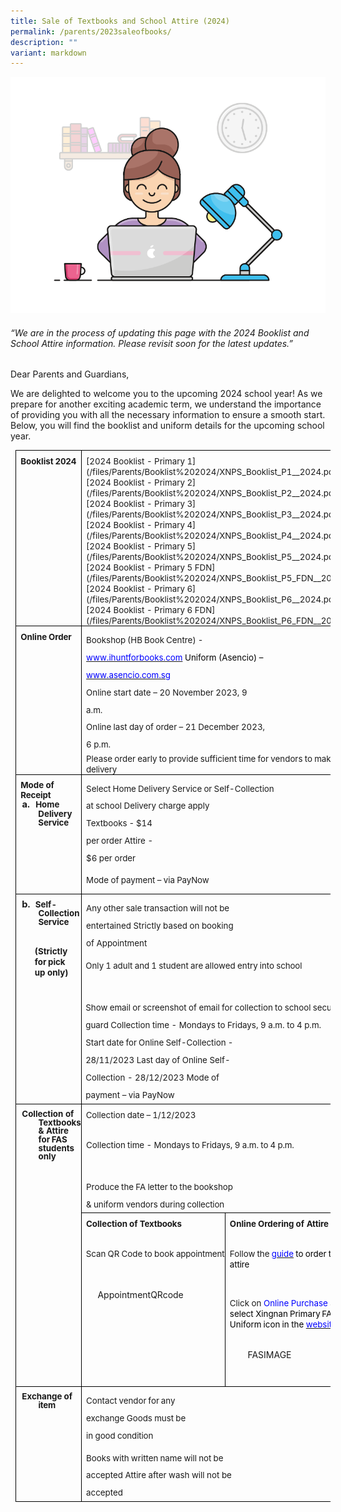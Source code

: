 ```yaml
---
title: Sale of Textbooks and School Attire (2024)
permalink: /parents/2023saleofbooks/
description: ""
variant: markdown
---
```

![](/images/working.gif)

###### “We are in the process of updating this page with the 2024 Booklist and School Attire information. Please revisit soon for the latest updates.”

Dear Parents and Guardians,

We are delighted to welcome you to the upcoming 2024 school year! As we prepare for another exciting academic term, we understand the importance of providing you with all the necessary information to ensure a smooth start. Below, you will find the booklist and uniform details for the upcoming school year.

    
  

<table style="margin-left:5.75pt;border-collapse:collapse;mso-table-layout-alt:fixed;
 mso-padding-alt:0cm 0cm 0cm 0cm" cellpadding="0" cellspacing="0" border="0" class="MsoNormalTable"><tbody><tr style="mso-yfti-irow:0;mso-yfti-firstrow:yes;height:28.6pt"><td style="width:120.3pt;border:solid black 1.0pt;
  mso-border-alt:solid black .5pt;padding:0cm 0cm 0cm 0cm;height:28.6pt" valign="top" width="160"><p style="margin-top:5.7pt;margin-right:0cm;margin-bottom:
  0cm;margin-left:5.65pt;margin-bottom:.0001pt;punctuation-wrap:simple;
  mso-line-break-override:restrictions" class="TableParagraph"><b><span style="font-size:10.0pt">Booklist<span style="letter-spacing:-.5pt"> </span><span style="letter-spacing:-.2pt">2024</span></span></b></p></td><td style="width:345.75pt;border:solid black 1.0pt;
  border-left:none;mso-border-left-alt:solid black .5pt;mso-border-alt:solid black .5pt;
  padding:0cm 0cm 0cm 0cm;height:28.6pt" valign="top" colspan="2" width="461"><p style="margin-top:5.85pt;margin-right:0cm;margin-bottom:
  0cm;margin-left:5.5pt;margin-bottom:.0001pt;punctuation-wrap:simple;
  mso-line-break-override:restrictions" class="TableParagraph"><span style="font-size:10.0pt">	[2024 Booklist - Primary 1](/files/Parents/Booklist%202024/XNPS_Booklist_P1__2024.pdf)
	[2024 Booklist - Primary 2](/files/Parents/Booklist%202024/XNPS_Booklist_P2__2024.pdf)
	[2024 Booklist - Primary 3](/files/Parents/Booklist%202024/XNPS_Booklist_P3__2024.pdf)
	[2024 Booklist - Primary 4](/files/Parents/Booklist%202024/XNPS_Booklist_P4__2024.pdf)
	[2024 Booklist - Primary 5](/files/Parents/Booklist%202024/XNPS_Booklist_P5__2024.pdf)
	[2024 Booklist - Primary 5 FDN](/files/Parents/Booklist%202024/XNPS_Booklist_P5_FDN__2024.pdf)
	[2024 Booklist - Primary 6](/files/Parents/Booklist%202024/XNPS_Booklist_P6__2024.pdf)
	[2024 Booklist - Primary 6 FDN](/files/Parents/Booklist%202024/XNPS_Booklist_P6_FDN__2024.pdf)
	</span></p></td></tr><tr style="mso-yfti-irow:1;height:54.95pt"><td style="width:120.3pt;border:solid black 1.0pt;
  border-top:none;mso-border-top-alt:solid black .5pt;mso-border-alt:solid black .5pt;
  padding:0cm 0cm 0cm 0cm;height:54.95pt" valign="top" width="160"><p style="margin-top:5.6pt;margin-right:0cm;margin-bottom:
  0cm;margin-left:5.65pt;margin-bottom:.0001pt;punctuation-wrap:simple;
  mso-line-break-override:restrictions" class="TableParagraph"><b><span style="font-size:10.0pt">Online<span style="letter-spacing:-.55pt"> </span><span style="letter-spacing:-.1pt">Order</span></span></b></p></td><td style="width:345.75pt;border-top:none;
  border-left:none;border-bottom:solid black 1.0pt;border-right:solid black 1.0pt;
  mso-border-top-alt:solid black .5pt;mso-border-left-alt:solid black .5pt;
  mso-border-alt:solid black .5pt;padding:0cm 0cm 0cm 0cm;height:54.95pt" valign="top" colspan="2" width="461"><p style="margin-top:5.85pt;margin-right:102.95pt;
  margin-bottom:0cm;margin-left:5.5pt;margin-bottom:.0001pt;line-height:200%;
  punctuation-wrap:simple;mso-line-break-override:restrictions" class="TableParagraph"><span style="font-size:10.0pt;line-height:200%">Bookshop<span style="letter-spacing:
  -.5pt"> </span>(HB<span style="letter-spacing:-.4pt"> </span>Book<span style="letter-spacing:-.4pt"> </span>Centre)<span style="letter-spacing:-.4pt"> </span>-<span style="letter-spacing:-.45pt"> <a href="http://www.ihuntforbooks.com/"><span style="color:blue;letter-spacing:
  0pt">www.ihuntforbooks.com</span></a></span><span style="color:blue"> </span><span style="color:black">Uniform (Asencio) – <a href="http://www.asencio.com.sg/"><span style="color:blue">www.asencio.com.sg</span></a></span><span style="color:blue"></span></span></p><p style="margin-top:0cm;margin-right:114.65pt;
  margin-bottom:0cm;margin-left:5.5pt;margin-bottom:.0001pt;line-height:198%;
  punctuation-wrap:simple;mso-line-break-override:restrictions" class="TableParagraph"><span style="font-size:10.0pt;line-height:198%">Online start date – 20 November 2023, 9 a.m.<span style="letter-spacing:2.0pt"></span></span></p><p style="margin-top:0cm;margin-right:114.65pt;
  margin-bottom:0cm;margin-left:5.5pt;margin-bottom:.0001pt;line-height:198%;
  punctuation-wrap:simple;mso-line-break-override:restrictions" class="TableParagraph"><span style="font-size:10.0pt;line-height:198%">Online<span style="letter-spacing:
  -.2pt"> </span>last<span style="letter-spacing:-.25pt"> </span>day<span style="letter-spacing:-.3pt"> </span>of<span style="letter-spacing:-.15pt"> </span>order<span style="letter-spacing:-.15pt"> </span>–<span style="letter-spacing:-.1pt"> </span>21<span style="letter-spacing:-.25pt"> </span>December<span style="letter-spacing:
  -.2pt"> </span>2023,<span style="letter-spacing:-.25pt"> </span>6<span style="letter-spacing:-.15pt"> </span>p.m.</span></p><p style="margin-top:.05pt;margin-right:0cm;margin-bottom:
  0cm;margin-left:5.5pt;margin-bottom:.0001pt;punctuation-wrap:simple;
  mso-line-break-override:restrictions" class="TableParagraph"><span style="font-size:10.0pt">Please<span style="letter-spacing:-.3pt"> </span>order<span style="letter-spacing:-.25pt"> </span>early<span style="letter-spacing:-.35pt"> </span>to<span style="letter-spacing:-.3pt"> </span>provide<span style="letter-spacing:-.3pt"> </span>sufficient<span style="letter-spacing:-.25pt"> </span>time<span style="letter-spacing:-.3pt"> </span>for<span style="letter-spacing:-.25pt"> </span>vendors<span style="letter-spacing:-.2pt"> </span>to<span style="letter-spacing:-.3pt"> </span>make<span style="letter-spacing:-.3pt"> </span><span style="letter-spacing:-.1pt">delivery</span></span></p></td></tr><tr style="mso-yfti-irow:2;height:54.2pt"><td style="width:120.3pt;border:solid black 1.0pt;
  border-top:none;mso-border-top-alt:solid black .5pt;mso-border-alt:solid black .5pt;
  padding:0cm 0cm 0cm 0cm;height:54.2pt" valign="top" width="160"><p style="margin-top:5.7pt;margin-right:0cm;margin-bottom:
  0cm;margin-left:5.65pt;margin-bottom:.0001pt;line-height:11.4pt;mso-line-height-rule:
  exactly;punctuation-wrap:simple;mso-line-break-override:restrictions" class="TableParagraph"><b><span style="font-size:10.0pt">Mode<span style="letter-spacing:-.25pt"> </span>of<span style="letter-spacing:-.15pt"> </span><span style="letter-spacing:-.1pt">Receipt</span></span></b></p><p style="margin-top:.35pt;margin-right:0cm;margin-bottom:
  0cm;margin-left:26.75pt;margin-bottom:.0001pt;text-indent:-19.45pt;
  line-height:95%;punctuation-wrap:simple;mso-line-break-override:restrictions" class="TableParagraph"><b><span style="font-size:11.0pt;line-height:95%">a.<span style="letter-spacing:4.0pt"> </span></span></b><b><span style="font-size:10.0pt;line-height:95%">Home<span style="letter-spacing:-.5pt"> </span>Delivery <span style="letter-spacing:
  -.1pt">Service</span></span></b></p></td><td style="width:345.75pt;border-top:none;
  border-left:none;border-bottom:solid black 1.0pt;border-right:solid black 1.0pt;
  mso-border-top-alt:solid black .5pt;mso-border-left-alt:solid black .5pt;
  mso-border-alt:solid black .5pt;padding:0cm 0cm 0cm 0cm;height:54.2pt" valign="top" colspan="2" width="461"><p style="margin-top:5.95pt;margin-right:102.95pt;
  margin-bottom:0cm;margin-left:5.5pt;margin-bottom:.0001pt;line-height:197%;
  punctuation-wrap:simple;mso-line-break-override:restrictions" class="TableParagraph"><span style="font-size:10.0pt;line-height:197%">Select<span style="letter-spacing:
  -.35pt"> </span>Home<span style="letter-spacing:-.35pt"> </span>Delivery<span style="letter-spacing:-.4pt"> </span>Service<span style="letter-spacing:-.35pt"> </span>or<span style="letter-spacing:-.3pt"> </span>Self-Collection<span style="letter-spacing:-.35pt"> </span>at<span style="letter-spacing:-.25pt"> </span>school Delivery charge apply</span></p><p style="margin-top:.3pt;margin-right:240.75pt;
  margin-bottom:0cm;margin-left:5.5pt;margin-bottom:.0001pt;line-height:200%;
  punctuation-wrap:simple;mso-line-break-override:restrictions" class="TableParagraph"><span style="font-size:10.0pt;line-height:200%">Textbooks<span style="letter-spacing:
  -.5pt"> </span>-<span style="letter-spacing:-.55pt"> </span>$14<span style="letter-spacing:-.6pt"> </span>per<span style="letter-spacing:-.45pt"> </span>order Attire - $6 per order</span></p><p style="margin-left:5.5pt;line-height:11.15pt;
  mso-line-height-rule:exactly;punctuation-wrap:simple;mso-line-break-override:
  restrictions" class="TableParagraph"><span style="font-size:10.0pt">Mode<span style="letter-spacing:
  -.2pt"> </span>of<span style="letter-spacing:-.2pt"> </span>payment<span style="letter-spacing:-.25pt"> </span>–<span style="letter-spacing:-.2pt"> </span>via<span style="letter-spacing:-.2pt"> </span><span style="letter-spacing:-.1pt">PayNow</span></span></p></td></tr><tr style="mso-yfti-irow:3;height:86.15pt"><td style="width:120.3pt;border:solid black 1.0pt;
  border-top:none;mso-border-top-alt:solid black .5pt;mso-border-alt:solid black .5pt;
  padding:0cm 0cm 0cm 0cm;height:86.15pt" valign="top" width="160"><p style="margin-top:6.15pt;margin-right:0cm;margin-bottom:
  0cm;margin-left:26.85pt;margin-bottom:.0001pt;text-indent:-19.6pt;line-height:
  95%;punctuation-wrap:simple;mso-line-break-override:restrictions" class="TableParagraph"><b><span style="font-size:11.0pt;line-height:95%">b.<span style="letter-spacing:3.25pt"> </span></span></b><b><span style="font-size:10.0pt;line-height:95%">Self-Collection <span style="letter-spacing:-.1pt">Service</span></span></b></p><p style="margin-top:.15pt;punctuation-wrap:simple;
  mso-line-break-override:restrictions" class="TableParagraph"><b><span style="font-size:10.0pt">&nbsp;</span></b></p><p style="margin-top:0cm;margin-right:8.15pt;margin-bottom:
  0cm;margin-left:22.55pt;margin-bottom:.0001pt;punctuation-wrap:simple;
  mso-line-break-override:restrictions" class="TableParagraph"><b><span style="font-size:10.0pt">(Strictly<span style="letter-spacing:-.7pt"> </span>for<span style="letter-spacing:-.7pt"> </span>pick up only)</span></b></p></td><td style="width:345.75pt;border-top:none;
  border-left:none;border-bottom:solid black 1.0pt;border-right:solid black 1.0pt;
  mso-border-top-alt:solid black .5pt;mso-border-left-alt:solid black .5pt;
  mso-border-alt:solid black .5pt;padding:0cm 0cm 0cm 0cm;height:86.15pt" valign="top" colspan="2" width="461"><p style="margin-top:6.1pt;margin-right:145.8pt;
  margin-bottom:0cm;margin-left:5.5pt;margin-bottom:.0001pt;line-height:198%;
  punctuation-wrap:simple;mso-line-break-override:restrictions" class="TableParagraph"><span style="font-size:10.0pt;line-height:198%">Any<span style="letter-spacing:
  -.45pt"> </span>other<span style="letter-spacing:-.25pt"> </span>sale<span style="letter-spacing:-.3pt"> </span>transaction<span style="letter-spacing:
  -.25pt"> </span>will<span style="letter-spacing:-.35pt"> </span>not<span style="letter-spacing:-.3pt"> </span>be<span style="letter-spacing:-.3pt"> </span>entertained Strictly based on booking of Appointment</span></p><p style="margin-left:4.9pt;line-height:11.45pt;
  mso-line-height-rule:exactly;punctuation-wrap:simple;mso-line-break-override:
  restrictions" class="TableParagraph"><span style="font-size:10.0pt">Only<span style="letter-spacing:
  -.35pt"> </span>1<span style="letter-spacing:-.3pt"> </span>adult<span style="letter-spacing:-.25pt"> </span>and<span style="letter-spacing:-.35pt"> </span>1<span style="letter-spacing:-.2pt"> </span>student<span style="letter-spacing:-.2pt"> </span>are<span style="letter-spacing:-.3pt"> </span>allowed<span style="letter-spacing:-.15pt"> </span>entry<span style="letter-spacing:-.45pt"> </span>into<span style="letter-spacing:-.3pt"> </span><span style="letter-spacing:
  -.1pt">school</span></span></p><p style="margin-top:.15pt;punctuation-wrap:simple;
  mso-line-break-override:restrictions" class="TableParagraph"><b><span style="font-size:10.0pt">&nbsp;</span></b></p><p style="margin-top:0cm;margin-right:16.1pt;margin-bottom:
  0cm;margin-left:4.9pt;margin-bottom:.0001pt;line-height:200%;punctuation-wrap:
  simple;mso-line-break-override:restrictions" class="TableParagraph"><span style="font-size:10.0pt;
  line-height:200%">Show<span style="letter-spacing:-.25pt"> </span>email<span style="letter-spacing:-.25pt"> </span>or<span style="letter-spacing:-.25pt"> </span>screenshot<span style="letter-spacing:-.15pt"> </span>of<span style="letter-spacing:-.15pt"> </span>email<span style="letter-spacing:-.25pt"> </span>for<span style="letter-spacing:-.25pt"> </span>collection<span style="letter-spacing:-.25pt"> </span>to<span style="letter-spacing:-.15pt"> </span>school<span style="letter-spacing:-.25pt"> </span>security<span style="letter-spacing:-.35pt"> </span>guard Collection time - Mondays to Fridays, 9 a.m. to 4 p.m.</span></p><p style="margin-top:0cm;margin-right:145.8pt;
  margin-bottom:0cm;margin-left:4.9pt;margin-bottom:.0001pt;line-height:200%;
  punctuation-wrap:simple;mso-line-break-override:restrictions" class="TableParagraph"><span style="font-size:10.0pt;line-height:200%">Start<span style="letter-spacing:
  -.25pt"> </span>date<span style="letter-spacing:-.3pt"> </span>for<span style="letter-spacing:-.4pt"> </span>Online<span style="letter-spacing:-.3pt"> </span>Self-Collection<span style="letter-spacing:-.35pt"> </span>-<span style="letter-spacing:-.35pt"> 28</span>/11/2023 Last day of Online Self-Collection - 28/12/2023 Mode of payment – via PayNow</span></p></td></tr><tr style="mso-yfti-irow:4;height:39.85pt"><td style="width:120.3pt;border:solid black 1.0pt;
  border-top:none;mso-border-top-alt:solid black .5pt;mso-border-alt:solid black .5pt;
  padding:0cm 0cm 0cm 0cm;height:39.85pt" valign="top" rowspan="2" width="160"><p style="margin-top:6.15pt;margin-right:0cm;margin-bottom:
  0cm;margin-left:26.85pt;margin-bottom:.0001pt;text-indent:-19.6pt;line-height:
  95%;punctuation-wrap:simple;mso-line-break-override:restrictions" class="TableParagraph"><b><span style="font-size:10.0pt;line-height:95%">Collection of Textbooks &amp; Attire<span style="letter-spacing:2.0pt"> </span>for<span style="letter-spacing:-.7pt"> </span>FAS<span style="letter-spacing:-.65pt"> </span>students<span style="letter-spacing:
  -.65pt"> </span>only</span></b><b><span style="font-size:11.0pt;line-height:
  95%"></span></b></p></td><td style="width:345.75pt;border-top:none;
  border-left:none;border-bottom:solid black 1.0pt;border-right:solid black 1.0pt;
  mso-border-top-alt:solid black .5pt;mso-border-left-alt:solid black .5pt;
  mso-border-alt:solid black .5pt;padding:0cm 0cm 0cm 0cm;height:39.85pt" valign="top" colspan="2" width="461"><p style="margin-top:5.95pt;margin-right:0cm;margin-bottom:
  0cm;margin-left:5.15pt;margin-bottom:.0001pt;punctuation-wrap:simple;
  mso-line-break-override:restrictions" class="TableParagraph"><span style="font-size:10.0pt">Collection<span style="letter-spacing:-.45pt"> </span>date<span style="letter-spacing:-.25pt"> </span>–<span style="letter-spacing:-.4pt"> </span><span style="letter-spacing:
  -.1pt">1/12/2023</span></span></p><p style="margin-top:.05pt;punctuation-wrap:simple;
  mso-line-break-override:restrictions" class="TableParagraph"><b><span style="font-size:10.0pt">&nbsp;</span></b></p><p style="margin-left:5.4pt;punctuation-wrap:simple;
  mso-line-break-override:restrictions" class="TableParagraph"><span style="font-size:10.0pt">Collection<span style="letter-spacing:-.35pt"> </span>time<span style="letter-spacing:-.2pt"> </span>-<span style="letter-spacing:-.25pt"> </span>Mondays<span style="letter-spacing:-.25pt"> </span>to<span style="letter-spacing:-.25pt"> </span>Fridays,<span style="letter-spacing:-.25pt"> </span>9<span style="letter-spacing:-.2pt"> </span>a.m.<span style="letter-spacing:-.3pt"> </span>to<span style="letter-spacing:-.3pt"> </span>4<span style="letter-spacing:-.25pt"> </span><span style="letter-spacing:-.2pt">p.m.</span></span></p><p style="margin-top:.05pt;punctuation-wrap:simple;
  mso-line-break-override:restrictions" class="TableParagraph"><b><span style="font-size:10.0pt">&nbsp;</span></b></p><p style="margin-top:6.1pt;margin-right:145.8pt;
  margin-bottom:0cm;margin-left:5.5pt;margin-bottom:.0001pt;line-height:198%;
  punctuation-wrap:simple;mso-line-break-override:restrictions" class="TableParagraph"><span style="font-size:10.0pt;line-height:198%">Produce<span style="letter-spacing:
  -.3pt"> </span>the<span style="letter-spacing:-.25pt"> </span>FA<span style="letter-spacing:-.25pt"> </span>letter<span style="letter-spacing:-.35pt"> </span>to<span style="letter-spacing:-.35pt"> </span>the<span style="letter-spacing:-.3pt"> </span>bookshop<span style="letter-spacing:
  -.35pt"> </span>&amp;<span style="letter-spacing:-.3pt"> </span>uniform<span style="letter-spacing:-.1pt"> </span>vendors<span style="letter-spacing:-.35pt"> </span>during<span style="letter-spacing:-.4pt"> </span><span style="letter-spacing:-.1pt">collection</span></span></p></td></tr><tr style="mso-yfti-irow:5;height:58.2pt"><td style="width:179.0pt;border-top:none;border-left:
  none;border-bottom:solid black 1.0pt;border-right:solid black 1.0pt;
  mso-border-top-alt:solid black .5pt;mso-border-left-alt:solid black .5pt;
  mso-border-alt:solid black .5pt;padding:0cm 0cm 0cm 0cm;height:58.2pt" valign="top" width="239"><p style="margin-top:5.95pt;margin-right:0cm;margin-bottom:
  0cm;margin-left:5.4pt;margin-bottom:.0001pt;punctuation-wrap:simple;
  mso-line-break-override:restrictions" class="TableParagraph"><b><span style="font-size:10.0pt">Collection<span style="letter-spacing:-.4pt"> </span>of<span style="letter-spacing:-.3pt"> </span><span style="letter-spacing:-.1pt">Textbooks</span></span></b></p><p style="margin-top:.05pt;punctuation-wrap:simple;
  mso-line-break-override:restrictions" class="TableParagraph"><b><span style="font-size:10.0pt">&nbsp;</span></b></p><p style="margin-left:5.15pt;punctuation-wrap:simple;
  mso-line-break-override:restrictions" class="TableParagraph"><span style="font-size:10.0pt">Scan<span style="letter-spacing:-.3pt"> </span>QR<span style="letter-spacing:-.25pt"> </span>Code<span style="letter-spacing:-.25pt"> </span>to<span style="letter-spacing:-.15pt"> </span>book<span style="letter-spacing:-.1pt"> appointment</span></span></p><p style="margin-top:.3pt;margin-right:0cm;margin-bottom:
  .05pt;margin-left:0cm;punctuation-wrap:simple;mso-line-break-override:restrictions" class="TableParagraph"><b><span style="font-size:13.0pt">&nbsp;</span></b></p><p style="margin-left:19.25pt;punctuation-wrap:simple;
  mso-line-break-override:restrictions" class="TableParagraph"><span style="mso-no-proof:yes">AppointmentQRcode</span><span style="font-size:10.0pt"></span></p><p style="punctuation-wrap:simple;mso-line-break-override:
  restrictions" class="TableParagraph"><b><span style="font-size:10.0pt">&nbsp;</span></b></p><p style="punctuation-wrap:simple;mso-line-break-override:
  restrictions" class="TableParagraph"><b><span style="font-size:10.0pt">&nbsp;</span></b></p><p style="margin-top:6.1pt;margin-right:145.8pt;
  margin-bottom:0cm;margin-left:5.5pt;margin-bottom:.0001pt;line-height:198%;
  punctuation-wrap:simple;mso-line-break-override:restrictions" class="TableParagraph"><span style="font-size:10.0pt;line-height:198%">&nbsp;</span></p></td><td style="width:166.75pt;border:solid black 1.0pt;
  border-left:none;mso-border-left-alt:solid black .5pt;mso-border-alt:solid black .5pt;
  padding:0cm 0cm 0cm 0cm;height:58.2pt" valign="top" width="222"><p style="margin-top:5.95pt;margin-right:0cm;margin-bottom:
  0cm;margin-left:5.25pt;margin-bottom:.0001pt;punctuation-wrap:simple;
  mso-line-break-override:restrictions" class="TableParagraph"><b><span style="font-size:10.0pt">Online<span style="letter-spacing:-.4pt"> </span>Ordering<span style="letter-spacing:
  -.35pt"> </span>of <span style="letter-spacing:-.1pt">Attire</span></span></b></p><p style="margin-top:.05pt;punctuation-wrap:simple;
  mso-line-break-override:restrictions" class="TableParagraph"><b><span style="font-size:10.0pt">&nbsp;</span></b></p><p style="margin-left:5.25pt;punctuation-wrap:simple;
  mso-line-break-override:restrictions" class="TableParagraph"><span style="font-size:10.0pt">Follow<span style="letter-spacing:-.35pt"> </span>the<span style="letter-spacing:-.2pt"> </span><u><span style="color:blue">guide</span></u><span style="color:blue;letter-spacing:
  -.25pt"> </span><span style="color:black">to<span style="letter-spacing:-.25pt"> </span>order<span style="letter-spacing:-.2pt"> </span>the<span style="letter-spacing:-.25pt"> </span><span style="letter-spacing:-.1pt">attire</span></span></span></p><p style="margin-top:.05pt;punctuation-wrap:simple;
  mso-line-break-override:restrictions" class="TableParagraph"><b><span style="font-size:10.0pt">&nbsp;</span></b></p><p style="margin-top:0cm;margin-right:8.8pt;margin-bottom:
  0cm;margin-left:5.25pt;margin-bottom:.0001pt;punctuation-wrap:simple;
  mso-line-break-override:restrictions" class="TableParagraph"><span style="font-size:10.0pt">Click on <span style="color:blue">Online Purchase </span><span style="color:black">and select Xingnan<span style="letter-spacing:-.4pt"> </span>Primary<span style="letter-spacing:-.7pt"> </span>FAS<span style="letter-spacing:-.35pt"> </span>Uniform<span style="letter-spacing:-.25pt"> </span>icon<span style="letter-spacing:-.3pt"> </span>in the <a href="http://www.asencio.com.sg/"><span style="color:blue">website</span></a></span><span style="color:blue"></span></span></p><p style="margin-top:.55pt;punctuation-wrap:simple;
  mso-line-break-override:restrictions" class="TableParagraph"><b><span style="font-size:9.5pt">&nbsp;</span></b></p><p style="margin-left:26.7pt;punctuation-wrap:simple;
  mso-line-break-override:restrictions" class="TableParagraph"><span style="mso-no-proof:yes">FASIMAGE</span><span style="font-size:10.0pt"></span></p><p style="margin-top:6.1pt;margin-right:145.8pt;
  margin-bottom:0cm;margin-left:5.5pt;margin-bottom:.0001pt;line-height:198%;
  punctuation-wrap:simple;mso-line-break-override:restrictions" class="TableParagraph"><span style="font-size:10.0pt;line-height:198%">&nbsp;</span></p></td></tr><tr style="mso-yfti-irow:6;mso-yfti-lastrow:yes;height:86.15pt"><td style="width:120.3pt;border:solid black 1.0pt;
  border-top:none;mso-border-top-alt:solid black .5pt;mso-border-alt:solid black .5pt;
  padding:0cm 0cm 0cm 0cm;height:86.15pt" valign="top" width="160"><p style="margin-top:6.15pt;margin-right:0cm;margin-bottom:
  0cm;margin-left:26.85pt;margin-bottom:.0001pt;text-indent:-19.6pt;line-height:
  95%;punctuation-wrap:simple;mso-line-break-override:restrictions" class="TableParagraph"><b><span style="font-size:10.0pt;line-height:95%">Exchange<span style="letter-spacing:
  -.35pt"> </span>of<span style="letter-spacing:-.3pt"> </span><span style="letter-spacing:-.2pt">item</span></span></b><b><span style="font-size:
  11.0pt;line-height:95%"></span></b></p></td><td style="width:345.75pt;border-top:none;
  border-left:none;border-bottom:solid black 1.0pt;border-right:solid black 1.0pt;
  mso-border-top-alt:solid black .5pt;mso-border-left-alt:solid black .5pt;
  mso-border-alt:solid black .5pt;padding:0cm 0cm 0cm 0cm;height:86.15pt" valign="top" colspan="2" width="461"><p style="margin-top:5.85pt;margin-right:202.4pt;
  margin-bottom:0cm;margin-left:5.4pt;margin-bottom:.0001pt;line-height:200%;
  punctuation-wrap:simple;mso-line-break-override:restrictions" class="TableParagraph"><span style="font-size:10.0pt;line-height:200%">Contact<span style="letter-spacing:
  -.45pt"> </span>vendor<span style="letter-spacing:-.55pt"> </span>for<span style="letter-spacing:-.55pt"> </span>any<span style="letter-spacing:-.6pt"> </span>exchange Goods<span style="letter-spacing:-.25pt"> </span>must<span style="letter-spacing:
  -.25pt"> </span>be<span style="letter-spacing:-.25pt"> </span>in<span style="letter-spacing:-.15pt"> </span>good<span style="letter-spacing:-.25pt"> </span><span style="letter-spacing:-.1pt">condition</span></span></p><p style="margin-top:6.1pt;margin-right:145.8pt;
  margin-bottom:0cm;margin-left:5.5pt;margin-bottom:.0001pt;line-height:198%;
  punctuation-wrap:simple;mso-line-break-override:restrictions" class="TableParagraph"><span style="font-size:10.0pt;line-height:198%">Books<span style="letter-spacing:
  -.35pt"> </span>with<span style="letter-spacing:-.3pt"> </span>written<span style="letter-spacing:-.4pt"> </span>name<span style="letter-spacing:-.3pt"> </span>will<span style="letter-spacing:-.35pt"> </span>not<span style="letter-spacing:-.3pt"> </span>be<span style="letter-spacing:-.4pt"> </span>accepted Attire after wash will not be accepted</span></p></td></tr></tbody></table>
	

	